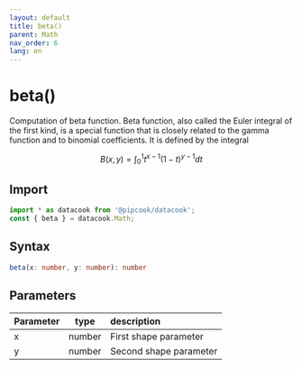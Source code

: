 ```yaml
---
layout: default
title: beta()
parent: Math
nav_order: 6
lang: en
---
```

# beta()

Computation of beta function. Beta function, also called the Euler integral of the first kind, is a special function that is closely related to the gamma function and to binomial coefficients. It is defined by the integral

$$
B(x, y) = \int_0^1 t^{x-1}(1-t)^{y-1}dt
$$

## Import

```typescript
import * as datacook from '@pipcook/datacook';
const { beta } = datacook.Math;
```

## Syntax

```typescript
beta(x: number, y: number): number 
```

## Parameters

| Parameter |        type        | description                                                         |
| :-------- | :-----------------: | :------------------------------------------------------------------ |
| x    | number | First shape parameter |
| y    | number | Second shape parameter |




 

